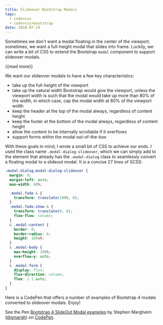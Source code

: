 ```yaml
---
title: Slideover Bootstrap Modals
tags:
  - code>css
  - code>css>bootstrap
date: 2018-07-19
---
```


Sometimes we don't want a modal floating in the center of the viewport; sometimes, we want a full-height modal that slides into frame. Luckily, we can write a bit of CSS to extend the Bootstrap `modal` component to support slideover modals.

{{read more}}

We want our slideover modals to have a few key characteristics:

- take up the full-height of the viewport
- take up the natural width Bootstrap would give the viewport, unless the viewport width is such that the modal would take up more than 80% of the width, in which case, cap the modal width at 80% of the viewport width
- keep the header at the top of the modal always, regardless of content height
- keep the footer at the bottom of the modal always, regardless of content height
- allow the content to be internally scrollable if it overflows
- support forms within the modal out-of-the-box

With these goals in mind, I wrote a small bit of CSS to achieve our ends. I used the class name `.modal-dialog-slideover`, which we can simply add to the element that already has the `.modal-dialog` class to seamlessly convert a floating modal to a slideout modal. It is a concise 27 lines of SCSS:

~~~scss
.modal-dialog.modal-dialog-slideover {
  margin: 0;
  margin-left: auto;
  max-width: 80%;

  .modal.fade & {
    transform: translate(100%, 0);
  }
  .modal.fade.show & {
    transform: translate(0, 0);
    flex-flow: column;
  }
  & .modal-content {
    border: 0;
    border-radius: 0;
    height: 100vh;
  }
  & .modal-body {
    max-height: 100%;
    overflow-y: auto;
  }
  & .modal-form {
    display: flex;
    flex-direction: column;
    flex: 1 1 auto;
  }
}
~~~

Here is a CodePen that offers a number of examples of Bootstrap 4 modals converted to slideover modals. Enjoy!

<p data-height="530" data-theme-id="0" data-slug-hash="MXaaaB" data-default-tab="result" data-user="smargh" data-pen-title="Bootstrap 4 SlideOut Modal examples" class="codepen">See the Pen <a href="https://codepen.io/smargh/pen/MXaaaB/">Bootstrap 4 SlideOut Modal examples</a> by Stephen Margheim (<a href="https://codepen.io/smargh">@smargh</a>) on <a href="https://codepen.io">CodePen</a>.</p>
<script async src="https://static.codepen.io/assets/embed/ei.js"></script>
